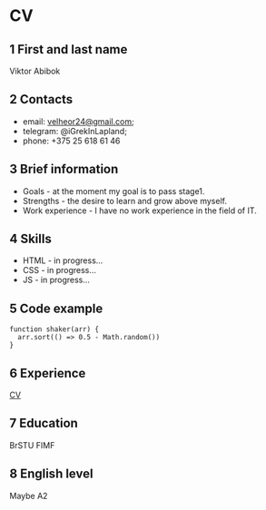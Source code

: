 # CV
## 1 First and last name
Viktor Abibok
## 2 Contacts
* email: velheor24@gmail.com;
* telegram: @iGrekInLapland;
* phone: +375 25 618 61 46
## 3 Brief information
* Goals - at the moment my goal is to pass stage1.
* Strengths - the desire to learn and grow above myself.
* Work experience - I have no work experience in the field of IT.
## 4 Skills
* HTML - in progress...
* CSS - in progress...
* JS - in progress...
## 5 Code example
```
function shaker(arr) {
  arr.sort(() => 0.5 - Math.random())
}
```
## 6 Experience
[CV](https://iGrekInLapland.github.io/rsschool-cv/cv)
## 7 Education
BrSTU FIMF
## 8 English level
Maybe A2
